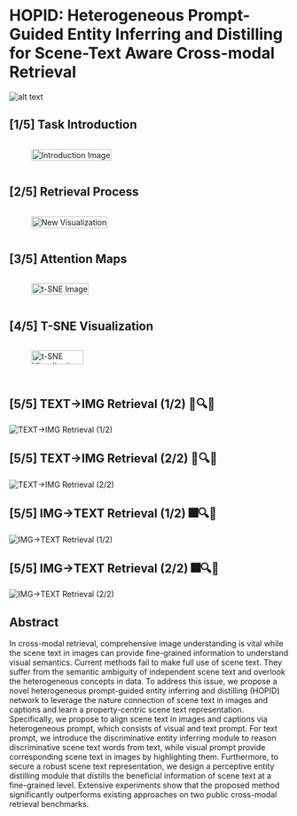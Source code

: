 # HOPID: Heterogeneous Prompt-Guided Entity Inferring and Distilling for Scene-Text Aware Cross-modal Retrieval

![alt text](hopid_1.png)


## [1/5] Task Introduction

<div style="display: flex; justify-content: space-between;">
    <figure>
        <img src="images/fig_3.gif" alt="Introduction Image" style="width: 100%;">
    </figure>
</div>

<!-- <div style="display: flex; justify-content: space-between;">
    <figure>
        <video controls style="width: 100%;">
            <source src="video.mp4" type="video/mp4">
            Your browser does not support the video tag.
        </video>
    </figure>
</div> -->

## [2/5] Retrieval Process

<div style="display: flex; justify-content: space-between;">
    <figure>
        <img src="images/fig_1.gif" alt="New Visualization" style="width: 100%;">
    </figure>
</div>

<!-- <div style="display: flex; justify-content: space-between;">
    <figure>
        <video controls style="width: 100%;">
            <source src="video2.mp4" type="video/mp4">
            Your browser does not support the video tag.
        </video>
    </figure>
</div> -->

## [3/5] Attention Maps

<div style="display: flex; justify-content: space-between;">
    <figure>
        <img src="images/attention_map.png" alt="t-SNE Image" style="width: 100%;">
    </figure>
</div>

## [4/5] T-SNE Visualization

<div style="display: flex; justify-content: space-between;">
    <figure>
        <img src="images/t_sne.jpg" alt="t-SNE Visualization" style="width: 80%;">
    </figure>
</div>

## [5/5] TEXT→IMG Retrieval (1/2) 📄🔍🎆
![TEXT→IMG Retrieval (1/2)](images/i2t_1.png)

## [5/5] TEXT→IMG Retrieval (2/2) 📄🔍🎆
![TEXT→IMG Retrieval (2/2)](images/i2t_2.png)

## [5/5] IMG→TEXT Retrieval (1/2) 🎆🔍📄
![IMG→TEXT Retrieval (1/2)](images/t2i_1.png)

## [5/5] IMG→TEXT Retrieval (2/2) 🎆🔍📄
![IMG→TEXT Retrieval (2/2)](images/t2i_2.png)


## Abstract
In cross-modal retrieval, comprehensive image understanding is vital while the scene text in images can provide fine-grained information to understand visual semantics. Current methods fail to make full use of scene text. They suffer from the semantic ambiguity of independent scene text and overlook the heterogeneous concepts in data. To address this issue, we propose a novel heterogeneous prompt-guided entity inferring and distilling (HOPID) network to leverage the nature connection of scene text in images and captions and learn a property-centric scene text representation. 
Specifically, we propose to align scene text in images and captions via heterogeneous prompt, which consists of visual and text prompt. For text prompt, we introduce the discriminative entity inferring module to reason discriminative scene text words from text, while visual prompt provide corresponding scene text in images by highlighting them.
Furthermore, to secure a robust scene text representation, we design a perceptive entity distilling module that distills the beneficial information of scene text at a fine-grained level. Extensive experiments show that the proposed method significantly outperforms existing approaches on two public cross-modal retrieval benchmarks. 


